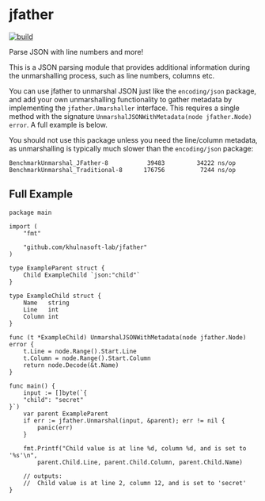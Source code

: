 # jfather

[![build](https://github.com/khulnasoft-lab/jfather/actions/workflows/test.yml/badge.svg)](https://github.com/khulnasoft-lab/jfather/actions/workflows/test.yml)

Parse JSON with line numbers and more!

This is a JSON parsing module that provides additional information during the unmarshalling process, such as line numbers, columns etc.

You can use jfather to unmarshal JSON just like the `encoding/json` package, and add your own unmarshalling functionality to gather metadata by implementing the `jfather.Umarshaller` interface. This requires a single method with the signature `UnmarshalJSONWithMetadata(node jfather.Node) error`. A full example is below.

You should not use this package unless you need the line/column metadata, as unmarshalling is typically much slower than the `encoding/json` package:

```
BenchmarkUnmarshal_JFather-8       	   39483	     34222 ns/op
BenchmarkUnmarshal_Traditional-8   	  176756	      7244 ns/op
```

## Full Example

```golang
package main

import (
	"fmt"

	"github.com/khulnasoft-lab/jfather"
)

type ExampleParent struct {
	Child ExampleChild `json:"child"`
}

type ExampleChild struct {
	Name   string
	Line   int
	Column int
}

func (t *ExampleChild) UnmarshalJSONWithMetadata(node jfather.Node) error {
	t.Line = node.Range().Start.Line
	t.Column = node.Range().Start.Column
	return node.Decode(&t.Name)
}

func main() {
	input := []byte(`{
	"child": "secret"
}`)
	var parent ExampleParent
	if err := jfather.Unmarshal(input, &parent); err != nil {
		panic(err)
	}

	fmt.Printf("Child value is at line %d, column %d, and is set to '%s'\n",
		parent.Child.Line, parent.Child.Column, parent.Child.Name)

	// outputs:
	//  Child value is at line 2, column 12, and is set to 'secret'
}
```

